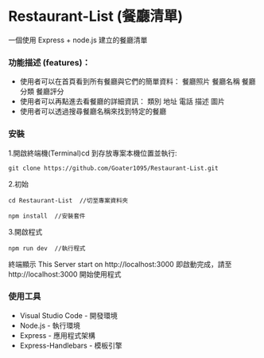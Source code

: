 # Restaurant-List (餐廳清單)

一個使用 Express + node.js 建立的餐廳清單

### 功能描述 (features)：

- 使用者可以在首頁看到所有餐廳與它們的簡單資料：
  餐廳照片
  餐廳名稱
  餐廳分類
  餐廳評分
- 使用者可以再點進去看餐廳的詳細資訊：
  類別
  地址
  電話
  描述
  圖片
- 使用者可以透過搜尋餐廳名稱來找到特定的餐廳

### 安裝

1.開啟終端機(Terminal)cd 到存放專案本機位置並執行:

```
git clone https://github.com/Goater1095/Restaurant-List.git
```

2.初始

```
cd Restaurant-List  //切至專案資料夾
```

```
npm install  //安裝套件
```

3.開啟程式

```
npm run dev  //執行程式
```

終端顯示 This Server start on http://localhost:3000
即啟動完成，請至 http://localhost:3000 開始使用程式

### 使用工具

- Visual Studio Code - 開發環境
- Node.js - 執行環境
- Express - 應用程式架構
- Express-Handlebars - 模板引擎
